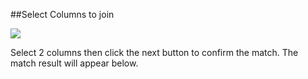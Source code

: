 ##Select Columns to join

![](https://github.com/shapingcloud/spinr-help/blob/master/wizard/api-column-select.gif?raw=true)

Select 2 columns then click the next button to confirm the match. The match result will appear below. 
